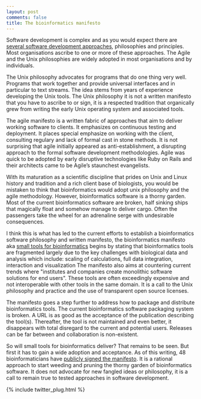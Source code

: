 ```yaml
---
layout: post
comments: false
title: The bioinformatics manifesto
---
```


Software development is complex and as you would expect there are [several software development approaches](http://www.quora.com/What-is-are-the-best-software-development-philosophy-ies), philosophies and principles. Most organisations ascribe to one or more of these approaches. The Agile and the Unix philosophies are widely adopted in most organisations and by individuals.

The Unix philosophy advocates for programs that do one thing very well. Programs that work together and provide universal interfaces and in particular to text streams. The idea stems from years of experience developing the Unix tools. The Unix philosophy it is not a written manifesto that you have to ascribe to or sign, it is a respected tradition that organically grew from writing the early Unix operating system and associated tools.

The agile manifesto is a written fabric of approaches that aim to deliver working software to clients. It emphasizes on continuous testing and deployment. It places special emphasize on working with the client, consulting regulary and lack of formal cast in stone methods. It is not surprising that agile initially appeared as anti-establishment, a disrupting approach to the formal software development methodologies. Agile was quick to be adopted by early disruptive technologies like Ruby on Rails and their architects came to be Agile’s staunchest evangelists.

With its maturation as a scientific discipline that prides on Unix and Linux history and tradition and a rich client base of biologists, you would be mistaken to think that bioinformatics would adopt unix philosophy and the agile methodology. However, bioinformatics software is a thorny garden. Most of the current bioinformatics software are broken, half sinking ships that magically float and somehow manage to deliver cargo. Often the passengers take the wheel for an adrenaline serge with undesirable consequences.

I think this is what has led to the current efforts to establish a bioinformatics software philosophy and written manifesto, the bioinformatics manifesto aka [small tools for bioinformatics](https://github.com/pjotrp/bioinformatics) begins by stating that bioinformatics tools are fragmented largely due to the key challenges with biological data and analysis which include: scaling of calculations, full data integration, interaction and visualization
The manifesto also aims at countering current trends where "institutes and companies create monolithic software solutions for end users". These tools are often exceedingly expensive and not interoperable with other tools in the same domain. It is a call to the Unix philosophy and practice 
and the use of transparent open source licenses.

The manifesto goes a step further to address how to package and distribute bioinformatics tools. The current bioinformatics software packaging 
system is broken. A URL is as good as the acceptance of the publication describing the tool(s). Thereafter, the tool is not maintained and even better,
it disappears with total disregard to the current and potential users. Releases can be far between and collaboration is  non-existent.

So will small tools for bioinformatics deliver? That remains to be seen. But first it has to gain a wide adoption and acceptance. As of this writing,
48 bioinformaticians have [publicly signed the manifesto](https://github.com/pjotrp/bioinformatics). 
It is a rational approach to start weeding and pruning the thorny garden of bioinformatics software. It does not advocate for new fangled ideas or philosophy, it is a call to remain true to tested approaches in software development.

{% include twitter_plug.html %}
